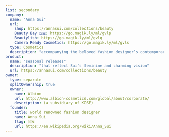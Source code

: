 ```yaml
---
list: secondary
company:
  name: "Anna Sui"
  url:
    shop: https://annasui.com/collections/beauty
    Beauty Bay 🇬🇧: https://go.magik.ly/ml/gvlp
    Beautylish: https://go.magik.ly/ml/gvlq
    Camera Ready Cosmetics: https://go.magik.ly/ml/gvls
  type: Cosmetics
  description: "accompanying the beloved fashion designer’s contemporary style"
product:
  name: "seasonal releases"
  description: "that reflect Sui’s feminine and charming vision"
  url: https://annasui.com/collections/beauty
owner:
  type: separate
  splitOwnership: true
  owner:
    name: Albion
    url: http://www.albion-cosmetics.com/global/about/corporate/
    description: (a subsidiary of KOSÉ)
  founder:
    title: world renowned fashion designer
    name: Anna Sui
    flag: 🇨🇳
    url: https://en.wikipedia.org/wiki/Anna_Sui
---
```

